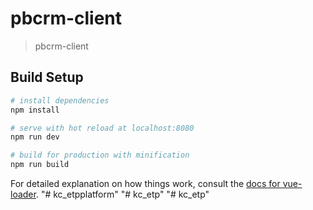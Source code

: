 # pbcrm-client

> pbcrm-client

## Build Setup

``` bash
# install dependencies
npm install

# serve with hot reload at localhost:8080
npm run dev

# build for production with minification
npm run build
```

For detailed explanation on how things work, consult the [docs for vue-loader](http://vuejs.github.io/vue-loader).
"# kc_etpplatform" 
"# kc_etp" 
"# kc_etp" 
